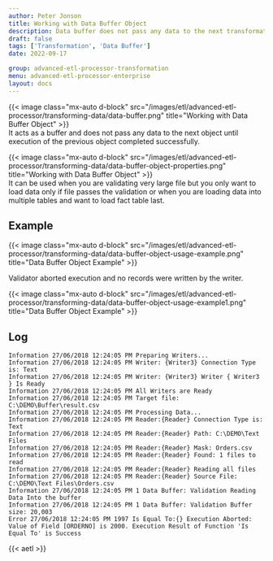 ```yaml
---
author: Peter Jonson
title: Working with Data Buffer Object
description: Data buffer does not pass any data to the next transformation object until execution of the previous transformation object completed successfully.
draft: false
tags: ['Transformation', 'Data Buffer']
date: 2022-09-17

group: advanced-etl-processor-transformation
menu: advanced-etl-processor-enterprise
layout: docs
---
```


{{< image class="mx-auto d-block"  src="/images/etl/advanced-etl-processor/transforming-data/data-buffer.png" title="Working with Data Buffer Object" >}}
\
It acts as a buffer and does not pass any data to the next object until execution of the previous object completed successfully.

{{< image class="mx-auto d-block"  src="/images/etl/advanced-etl-processor/transforming-data/data-buffer-object-properties.png" title="Working with Data Buffer Object" >}}
\
It can be used when you are validating very large file but you only want to load data only if file passes the validation or when you are loading data into multiple tables and want to load fact table last.

## Example

{{< image class="mx-auto d-block"  src="/images/etl/advanced-etl-processor/transforming-data/data-buffer-object-usage-example.png" title="Data Buffer Object Example" >}}

Validator aborted execution and no records were written by the writer.

{{< image class="mx-auto d-block"  src="/images/etl/advanced-etl-processor/transforming-data/data-buffer-object-usage-example1.png" title="Data Buffer Object Example" >}}

## Log

```
Information 27/06/2018 12:24:05 PM Preparing Writers...
Information 27/06/2018 12:24:05 PM Writer: {Writer3} Connection Type is: Text
Information 27/06/2018 12:24:05 PM Writer: {Writer3} Writer { Writer3 } Is Ready
Information 27/06/2018 12:24:05 PM All Writers are Ready
Information 27/06/2018 12:24:05 PM Target file: C:\DEMO\Buffer\result.csv
Information 27/06/2018 12:24:05 PM Processing Data...
Information 27/06/2018 12:24:05 PM Reader:{Reader} Connection Type is: Text
Information 27/06/2018 12:24:05 PM Reader:{Reader} Path: C:\DEMO\Text Files
Information 27/06/2018 12:24:05 PM Reader:{Reader} Mask: Orders.csv
Information 27/06/2018 12:24:05 PM Reader:{Reader} Found: 1 files to read
Information 27/06/2018 12:24:05 PM Reader:{Reader} Reading all files
Information 27/06/2018 12:24:05 PM Reader:{Reader} Source File: C:\DEMO\Text Files\Orders.csv
Information 27/06/2018 12:24:05 PM 1 Data Buffer: Validation Reading Data Into the buffer
Information 27/06/2018 12:24:05 PM 1 Data Buffer: Validation Buffer size: 20,003
Error 27/06/2018 12:24:05 PM 1997 Is Equal To:{} Execution Aborted: Value of Field [ORDERNO] is 2000. Execution Result of Function 'Is Equal To' is Success
```

{{< aetl >}}

